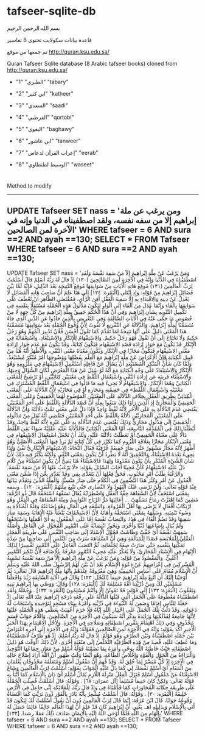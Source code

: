 # tafseer-sqlite-db
بسم الله الرحمن الرحيم

قاعدة بيانات سكولايت تحتوي 8 تفاسير

تم جمعها من موقع http://quran.ksu.edu.sa/

Quran Tafseer Sqlite database (8 Arabic tafseer books) cloned from http://quran.ksu.edu.sa/

* "1"	"الطبري"	"tabary"

* "2"	"ابن كثير"	"katheer"

* "3"	"السعدي"	"saadi"

* "4"	"القرطبي"	"qortobi"

* "5"	"البغوي"	"baghawy"

* "6"	"ابن عاشور"	"tanweer"

* "7"	"إعراب القرآن لدعاس"	"eerab"

* "8"	"الوسيط لطنطاوي"	"waseet"




# 
Method to modify

--------------------------------------------------------------------
UPDATE Tafseer SET nass = 
'ومن يرغب عن ملة إبراهيم إلا من سفه نفسه، ولقد اصطفيناه في الدنيا وإنه في الآخرة لمن الصالحين'
WHERE tafseer = 6 AND sura ==2 AND ayah ==130; 
SELECT * FROM Tafseer WHERE tafseer = 6 AND sura ==2 AND ayah ==130;
---------------------------------------------------------------------



UPDATE Tafseer SET nass = 
'وَمَنْ يَرْغَبُ عَنْ مِلَّةِ إِبْراهِيمَ إِلَاّ مَنْ سَفِهَ نَفْسَهُ وَلَقَدِ اصْطَفَيْناهُ فِي الدُّنْيا وَإِنَّهُ فِي الْآخِرَةِ لَمِنَ الصَّالِحِينَ (١٣٠) إِذْ قالَ لَهُ رَبُّهُ أَسْلِمْ قالَ أَسْلَمْتُ لِرَبِّ الْعالَمِينَ (١٣١)
مُوقِعُ هَاتِهِ الْآيَاتِ مِنْ سَوَابِقِهَا مُوقِعُ النَّتِيجَةِ بَعْدَ الدَّلِيلِ، فَإِنَّهُ لَمَّا بَيَّنَ فَضَائِلَ إِبْرَاهِيمَ مِنْ قَوْلِهِ: وَإِذِ ابْتَلى [الْبَقَرَة: ١٢٤] إِلَى هَنَا عَلِمَ أَنَّ صَاحِبَ هَاتِهِ الْفَضَائِلِ لَا يَعْدِلُ عَنْ دِينِهِ وَالِاقْتِدَاءِ بِهِ إِلَّا سَفِيهُ الْعَقْلِ أَفِنَ الرَّأْيِ، فَمُقْتَضَى الظَّاهِرِ أَنْ تُعْطَفَ عَلَى سَوَابِقِهَا بِالْفَاءِ وَإِنَّمَا عَدَلَ مِنَ الْفَاءِ إِلَى الْوَاوِ لِيَكُونَ مَدْلُولُ هَذِهِ الْجُمْلَةِ مُسْتَقِلًّا بِنَفْسِهِ فِي تَكْمِيلِ التَّنْوِيهِ بِشَأْنِ إِبْرَاهِيمَ وَفِي أَنَّ هَذَا الْحُكْمَ حَقِيقٌ بِمِلَّةِ إِبْرَاهِيمَ مِنْ كُلِّ جِهَةٍ لَا مِنْ خُصُوصِ مَا حَكَى عَنْهُ فِي الْآيَاتِ السَّالِفَةِ وَفِي التَّعْرِيضِ بِالَّذِينَ حَادُوا عَنِ الدِّينِ الَّذِي جَاءَ مُتَضَمِّنًا لِمِلَّةِ إِبْرَاهِيمَ، وَالدَّلَالَةُ عَنِ التَّفْرِيعِ لَا تَفُوتُ لِأَنَّ وُقُوعَ الْجُمْلَةِ بَعْدَ سَوَابِقِهَا مُتَضَمِّنَةٌ هَذَا الْمَعْنَى دَلِيلٌ عَلَى أَنَّهَا نَتِيجَةٌ لِمَا تَقَدَّمَ كَمَا تَقُولُ أَحْسَنَ فُلَانٌ تَدْبِيرَ الْمُهِمِّ وَهُوَ رَجُلٌ حَكِيمٌ وَلَا تَحْتَاجُ إِلَى أَنْ تَقُولَ فَهُوَ رَجُلٌ حَكِيمٌ.
وَالِاسْتِفْهَامُ لِلْإِنْكَارِ وَالِاسْتِبْعَادِ، وَاسْتِعْمَالُهُ فِي الْإِنْكَارِ قَدْ يَكُونُ مَعَ جَوَازِ إِرَادَةِ قَصْدِ الِاسْتِفْهَامِ فَيَكُونُ كِنَايَةً، وَقَدْ يَكُونُ مَعَ عَدَمِ جَوَازِ إِرَادَةِ مَعْنَى الِاسْتِفْهَامِ فَيَكُونُ مَجَازًا فِي الْإِنْكَارِ وَيَكُونُ مَعْنَاهُ مَعْنَى النَّفْيِ، وَالْأَظْهَرُ أَنَّهُ هُنَا مِنْ قَبِيلِ الْكِنَايَةِ فَإِنَّ الْإِعْرَاضَ عَنْ مِلَّةِ إِبْرَاهِيمَ مَعَ الْعِلْمِ بِفَضْلِهَا وَوُضُوحِهَا أَمْرٌ مُنْكَرٌ مُسْتَبْعَدٌ. وَلَمَّا كَانَ شَأْنُ الْمُنْكِرِ الْمُسْتَبْعَدِ أَنْ يَسْأَلَ عَنْ فَاعِلِهِ اسْتُعْمِلَ الِاسْتِفْهَامُ فِي مَلْزُومِهِ وَهُوَ الْإِنْكَارُ وَالِاسْتِبْعَادُ عَلَى وَجْهِ الْكِنَايَةِ مَعَ أَنَّهُ لَوْ سُئِلَ عَنْ هَذَا الْمَعْرَضِ لَكَانَ السُّؤَالُ وَجِيهًا، وَالِاسْتِثْنَاء قرينَة عَن إِرَادَةِ النَّفْيِ وَاسْتِعْمَالِ اللَّفْظِ فِي مَعْنَيَيْنِ كِنَائِيَّيْنِ، أَوْ تَرْشِيحٌ لِلْمَعْنَى الْكِنَائِيِّ وَهُمَا الْإِنْكَارُ. وَالِاسْتِفْهَامُ لَا يَجِيءُ فِيهِ مَا قَالُوا فِي اسْتِعْمَالِ اللَّفْظِ الْمُشْتَرَكِ فِي مَعْنَيَيْهِ وَاسْتِعْمَالِ اللَّفْظِ» فِي حَقِيقَتِهِ وَمَجَازِهِ أَوْ فِي مَجَازَيْهِ لِأَنَّ الدَّلَالَةَ عَلَى الْمَعْنَى الْكِنَائِيِّ بِطَرِيقِ الْعَقْلِ بِخِلَافِ الدَّلَالَةِ عَلَى الْمَعْنَيَيْنِ الْمَوْضُوعِ لَهُمَا الْحَقِيقِيُّ وَعَلَى الْمَعْنَى الْحَقِيقِيِّ وَالْمَجَازِيِّ إِذِ الَّذِينَ رَأَوْا ذَلِكَ مَنَعُوا بِعِلَّةِ أَنَّ قَصْدَ الدَّلَالَةِ بِاللَّفْظِ عَلَى أَحَدِ الْمَعْنَيَيْنِ يَقْتَضِي عَدَمَ الدَّلَالَةِ بِهِ عَلَى الْآخَرِ لِأَنَّهُ لَفْظٌ وَاحِدٌ فَإِذَا دَلَّ عَلَى مَعْنَى تَمَّتْ دَلَالَتُهُ وَأَنَّ الدَّلَالَةَ عَلَى الْمَعْنَيَيْنِ الْمَجَازِيَّيْنِ دَلَالَةٌ بِاللَّفْظِ عَلَى أَحَدِ الْمَعْنَيَيْنِ فَتَقْضِي أَنَّهُ نُقِلَ مِنْ مَدْلُولِهِ الْحَقِيقِيِّ إِلَى مَدْلُولٍ مَجَازِيٍّ وَذَلِكَ يَقْتَضِي عَدَمَ الدَّلَالَةِ بِهِ عَلَى غَيْرِهِ لِأَنَّهُ لَفْظٌ وَاحِدٌ، وَقَدْ أَبْطَلْنَا ذَلِكَ فِي الْمُقَدِّمَةِ التَّاسِعَةِ، أَمَّا الْمَعْنَى الْكِنَائِيِّ فَالدَّلَالَةُ عَلَيْهِ عَقْلِيَّةٌ سَوَاءٌ بَقِيَ اللَّفْظُ دَالًّا عَلَى مَعْنَاهُ الْحَقِيقِيِّ أَمْ تَعَطَّلَتْ دَلَالَتُهُ عَلَيْهِ. وَلَكَ أَنْ تَجْعَلَ اسْتِعْمَالَ الِاسْتِفْهَامِ فِي مَعْنَى الْإِنْكَارِ مَجَازًا بِعَلَاقَةِ اللُّزُومِ كَمَا تَكَرَّرَ فِي كُلِّ كِنَايَةٍ لَمْ يَرِدْ فِيهَا الْمَعْنَى الْأَصْلِيُّ وَهُوَ أَظْهَرُ لِأَنَّهُ مَجَازٌ مَشْهُورٌ حَتَّى صَارَ حَقِيقَةً عُرْفِيَّةً فَقَالَ النُّحَاةُ: الِاسْتِفْهَامُ الْإِنْكَارِيُّ نَفْيٌ وَلِذَا يَجِيءُ بَعْدَهُ الِاسْتِثْنَاءُ، وَالتَّحْقِيقُ أَنَّهُ لَا يَطَّرِدُ أَنْ يَكُونَ بِمَعْنَى النَّفْيِ وَلَكِنَّهُ يَكْثُرُ فِيهِ ذَلِكَ لِأَنَّ شَأْنَ الشَّيْءِ الْمُنْكَرِ بِأَنْ يَكُونَ مَعْدُومًا وَلِهَذَا فَالِاسْتِثْنَاءُ هُنَا يَصِحُّ أَنْ يَكُونَ اسْتِثْنَاءً مِنْ كَلَامٍ دَلَّ عَلَيْهِ الِاسْتِفْهَامُ كَأَنَّ مُجِيبًا أَجَابَ السَّائِلَ بِقَوْلِهِ: «لَا يَرْغَبُ عَنْهَا إِلَّا مَنْ سَفِهَ نَفْسَهُ.
وَالرَّغْبَةُ طَلَبُ أَمْرٍ مَحْبُوبٍ، فَحَقُّ فِعْلِهَا أَنْ يَتَعَدَّى بِفِي وَقَدْ يُعَدَّى بِعْنَ إِذَا ضُمِّنَ مَعْنَى الْعُدُولِ عَنْ أَمْرٍ وَكَثُرَ هَذَا التَّضْمِينُ فِي الْكَلَامِ حَتَّى صَارَ مَنْسِيًّا.
وَالْمِلَّةُ الدِّينُ وَتَقَدَّمَ بَيَانُهَا عِنْدَ قَوْلِهِ تَعَالَى: وَلَنْ تَرْضى عَنْكَ الْيَهُودُ وَلَا النَّصارى حَتَّى تَتَّبِعَ مِلَّتَهُمْ [الْبَقَرَة: ١٢٠] .
وسفه بِمَعْنَى اسْتَخَفَّ لِأَنَّ السَّفَاهَةَ خِفَّةُ الْعَقْلِ وَاضْطِرَابُهُ يُقَالُ تَسَفَّهَهُ اسْتَخَفَّهُ قَالَ ذُو الرُّمَّةِ:
مَشِينَ كَمَا اهْتَزَّتْ رِمَاحٌ تَسَفَّهَتْ ... أَعَالِيَهَا مَرُّ الرِّيَاحِ النَّوَاسِمُ
وَمِنْهُ السَّفَاهَةُ فِي الْفِعْلِ وَهُوَ ارْتِكَابُ أَفْعَالٍ لَا يَرْضَى بِهَا أَهْلُ الْمُرُوءَةِ. وَالسَّفَهِ فِي الْمَالِ وَهُوَ إِضَاعَتُهُ وَقِلَّةُ الْمُبَالَاةِ بِهِ وَسُوءُ تَنْمِيَتِهِ. وَسَفَّهَهُ بِمَعْنَى اسْتَخَفَّهُ وَأَهَانَهُ لِأَنَّ الِاسْتِخْفَافَ يَنْشَأُ عَنْهُ الْإِهَانَةُ وَسَفِهَ صَارَ سَفِيهًا وَقَدْ تَضُمُّ الْفَاءُ فِي هَذَا.
وَانْتِصَابُ نَفْسَهُ إِمَّا عَلَى الْمَفْعُولِ بِهِ أَيْ أَهْمَلَهَا وَاسْتَخَفَّهَا وَلَمْ يُبَالِ بِإِضَاعَتِهَا دُنْيًا وَأُخْرَى وَيَجُوزُ انْتِصَابُهُ عَلَى التَّمْيِيزِ الْمُحَوَّلِ عَنِ الْفَاعِلِ وَأَصْلُهُ سَفِهَتْ نَفْسُهُ أَيْ خَفَّتْ وَطَاشَتْ فَحُوِّلَ الْإِسْنَادُ إِلَى صَاحِبِ النَّفْسِ عَلَى طَرِيقَةِ الْمَجَازِ الْعَقْلِيِّ لِلْمُلَابَسَةِ قَصْدًا لِلْمُبَالَغَةِ وَهِيَ أَنَّ السَّفَاهَةَ سَرَتْ مِنَ النَّفْسِ إِلَى صَاحِبِهَا مِنْ شِدَّةٍ تَمَكُّنِهَا بِنَفْسِهِ حَتَّى صَارَتْ صِفَةً لِجُثْمَانِهِ، ثُمَّ انْتَصَبَ الْفَاعِلُ عَلَى التَّمْيِيزِ تَفْسِيرًا لِذَلِكَ الْإِبْهَامِ فِي الْإِسْنَادِ الْمُجَازِيِّ، وَلَا يُعَكِّرُ عَلَيْهِ مَجِيءُ التَّمْيِيزِ مَعْرِفَةً بِالْإِضَافَةِ لِأَنَّ تَنْكِيرَ التَّمْيِيزِ أَغْلَبِيٌّ.
وَالْمَقْصُودُ مِنْ قَوْلِهِ: وَمَنْ يَرْغَبُ عَنْ مِلَّةِ إِبْراهِيمَ إِلَّا مَنْ سَفِهَ نَفْسَهُ تَسْفِيهُ الْمُشْرِكِينَ فِي إِعْرَاضِهِمْ عَنْ دَعْوَةِ الْإِسْلَامِ بَعْدَ أَنْ بَيَّنَ لَهُمُ الرَّسُولُ صَلَّى اللهُ عَلَيْهِ وَسَلَّمَ أَنَّ الْإِسْلَامَ مُقَامٌ عَلَى أَسَاسِ الْحَنِيفِيَّةِ وَهِيَ مَعْرُوفَةٌ عِنْدَهُمْ بِأَنَّهَا مِلَّةُ إِبْرَاهِيمَ قَالَ تَعَالَى: ثُمَّ أَوْحَيْنا إِلَيْكَ أَنِ اتَّبِعْ مِلَّةَ إِبْراهِيمَ حَنِيفاً [النَّحْل: ١٢٣] وَقَالَ فِي الْآيَةِ السَّابِقَةِ رَبَّنا وَاجْعَلْنا مُسْلِمَيْنِ لَكَ وَمِنْ ذُرِّيَّتِنا أُمَّةً مُسْلِمَةً لَكَ [الْبَقَرَة: ١٢٨] وَقَالَ: وَوَصَّى بِها إِبْراهِيمُ بَنِيهِ وَيَعْقُوبُ [الْبَقَرَة:
١٣٢] إِلَى قَوْلِهِ: فَلا تَمُوتُنَّ إِلَّا وَأَنْتُمْ مُسْلِمُونَ [الْبَقَرَة: ١٣٢] .
وَجُمْلَةُ وَلَقَدِ اصْطَفَيْناهُ مَعْطُوفَةٌ عَلَى الْجُمَلِ الَّتِي قَبْلَهَا الدَّالَّةُ عَلَى رِفْعَةِ دَرَجَةِ إِبْرَاهِيمَ عِنْدَ اللَّهِ تَعَالَى إِذْ جَعَلَهُ لِلنَّاسِ إِمَامًا وَضَمِنَ لَهُ النُّبُوءَةَ فِي ذُرِّيَّتِهِ وَأَمْرَهُ بِبِنَاءِ مَسْجِدٍ لِتَوْحِيدِهِ وَاسْتَجَابَ لَهُ دَعَوَاتِهِ.
وَقَدْ دَلَّتْ تِلْكَ الْجُمَلُ عَلَى اخْتِيَارِ اللَّهِ إِيَّاهُ فَلَا جَرَمَ أُعْقِبَتْ بِعَطْفِ هَذِهِ الْجُمْلَةِ عَلَيْهَا لِأَنَّهَا جَامِعَةٌ لِفَذْلَكَتِهَا وَزَائِدَةٌ بِذِكْرِ أَنَّهُ سَيَكُونُ فِي الْآخِرَةِ مِنَ الصَّالِحِينَ. وَاللَّامُ جَوَابُ قَسَمٍ مَحْذُوفٍ وَفِي ذَلِكَ اهْتِمَامٌ بِتَقْرِيرِ اصْطِفَائِهِ وَصَلَاحِهِ فِي الْآخِرَةِ.
وَلِأَجْلِ الِاهْتِمَامِ بِهَذَا الْخَبَرِ الْأَخِيرِ أَكَّدَ بِقَوْلِهِ: وَإِنَّهُ فِي الْآخِرَةِ لَمِنَ الصَّالِحِينَ فَقَوْلُهُ: وَإِنَّهُ فِي الْآخِرَةِ إِلَى آخِرِهِ اعْتِرَاضٌ بَيْنَ جُمْلَةِ اصْطَفَيْناهُ وَبَيْنَ الظَّرْفِ وَهُوَ قَوْلُهُ: إِذْ قالَ لَهُ رَبُّهُ أَسْلِمْ، إِذْ هُوَ ظَرْفٌ لَاصْطَفَيْنَاهُ وَمَا عُطِفَ عَلَيْهِ، قُصِدَ مِنْ هَذِهِ الظَّرْفِيَّةِ التَّخَلُّصُ إِلَى مَنْقَبَةٍ أُخْرَى، لِأَنَّ ذَلِكَ الْوَقْتَ هُوَ دَلِيلُ اصْطِفَائِهِ حَيْثُ خَاطَبَهُ اللَّهُ
بِوَحْيٍ وَأَمَرَهُ بِمَا تَضَمَّنَهُ قَوْلُهُ أَسْلِمْ مِنْ مَعَانٍ جِمَاعُهَا التَّوْحِيدُ وَالْبَرَاءَةُ مِنَ الْحَوْلِ وَالْقُوَّةِ وَإِخْلَاصُ الطَّاعَةِ، وَهُوَ أَيْضًا وَقْتُ ظُهُورِ أَنَّ اللَّهَ أَرَادَ إِصْلَاحَ حَالِهِ فِي الْآخِرَةِ إِذْ كُلٌّ مُيَسَّرٌ لِمَا خُلِقَ لَهُ.
وَقَدْ فُهِمَ أَنَّ مَفْعُولَ أَسْلِمْ وَمُتَعَلِّقَهُ مَحْذُوفَانِ يُعْلَمَانِ مِنَ الْمَقَامِ أَيْ أَسْلِمْ نَفْسَكَ لِي كَمَا دَلَّ عَلَيْهِ الْجَوَابُ بِقَوْلِهِ: أَسْلَمْتُ لِرَبِّ الْعالَمِينَ وَشَاعَ الِاسْتِغْنَاءُ عَنْ مَفْعُولِ أَسْلِمْ فَنَزَلَ الْفِعْلُ مَنْزِلَةَ اللَّازِمِ يُقَالُ أَسْلَمَ أَيْ دَانَ بِالْإِسْلَامِ كَمَا أَنْبَأَ بِهِ قَوْلُهُ تَعَالَى: وَلكِنْ كانَ حَنِيفاً مُسْلِماً [آل عمرَان: ٦٧] . وَقَوْلُهُ: قالَ أَسْلَمْتُ فُصِلَتِ الْجُمْلَةُ عَلَى طَرِيقَةِ حِكَايَةِ الْمُحَاوَرَاتِ كَمَا قَدَّمْنَاهُ فِي وَإِذْ قالَ رَبُّكَ لِلْمَلائِكَةِ إِنِّي جاعِلٌ فِي الْأَرْضِ خَلِيفَةً [الْبَقَرَة: ٣٠] .
وَقَوْلُهُ: قالَ أَسْلَمْتُ مُشْعِرٌ بِأَنَّهُ بَادَرَ بِالْفَوْرِ دُونَ تَرَيُّثٍ كَمَا اقْتَضَاهُ وُقُوعُهُ جَوَابًا، قَالَ ابْنُ عَرَفَةَ: إِنَّمَا قَالَ لِرَبِّ الْعَالَمِينَ دُونَ أَنْ يَقُولَ أَسْلَمْتُ لَكَ لِيَكُونَ قَدْ أَتَى بِالْإِسْلَامِ وَبِدَلِيلِهِ اهـ. يَعْنِي أَنَّ إِبْرَاهِيمَ كَانَ قَدْ عَلِمَ أَنَّ لِهَذَا الْعَالَمِ خَالِقًا عَالِمًا حَصَلَ لَهُ بِإِلْهَامٍ مِنَ اللَّهِ فَلَمَّا أَوْحَى اللَّهُ إِلَيْهِ بِالْإِيمَانِ صَادَفَ ذَلِكَ عقلا رشدا.
[١٣٢]'
WHERE tafseer = 6 AND sura ==2 AND ayah ==130; 
SELECT * FROM Tafseer WHERE tafseer = 6 AND sura ==2 AND ayah ==130;
